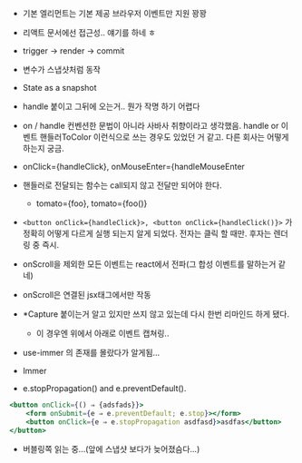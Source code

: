 - 기본 엘리먼트는 기본 제공 브라우저 이벤트만 지원 꽝꽝
- 리액트 문서에선 접근성.. 얘기를 하네 ㅎ
    
- trigger → render → commit
    
- 변수가 스냅샷처럼 동작
- State as a snapshot
    
- handle 붙이고 그뒤에 오는거.. 뭔가 작명 하기 어렵다
- on / handle 컨벤션한 문법이 아니라 사바사 취향이라고 생각했음. handle or 이벤트 핸들러ToColor 이런식으로 쓰는 경우도 있었던 거 같고. 다른 회사는 어떻게 하는지 궁금.
- onClick={handleClick}, onMouseEnter={handleMouseEnter
    
- 핸들러로 전달되는 함수는 call되지 않고 전달만 되어야 한다.
    - tomato={foo}, tomato={foo()}
- `<button onClick={handleClick}>, <button onClick={handleClick()}>` 가 정확히 어떻게 다르게 실행 되는지 알게 되었다. 전자는 클릭 할 때만. 후자는 렌더링 중 즉시.
    
- onScroll을 제외한 모든 이벤트는 react에서 전파(그 합성 이벤트를 말하는거 같네)
- onScroll은 연결된 jsx태그에서만 작동
    
- *Capture 붙이는거 알고 있지만 쓰지 않고 있는데 다시 한번 리마인드 하게 됐다.
    - 이 경우엔 위에서 아래로 이벤트 캡쳐링..

- use-immer 의 존재를 몰랐다가 알게됨…
- Immer
    
- e.stopPropagation() and e.preventDefault().

```jsx
<button onClick={() ⇒ {adsfads}}>
	<form onSubmit={e ⇒ e.preventDefault; e.stop}></form>
	<button onClick={e ⇒ e.stopPropagation asdfasd}>asdfas</button>
</button>
```

- 버블링쪽 읽는 중...(앞에 스냅샷 보다가 늦어졌슴다...)
